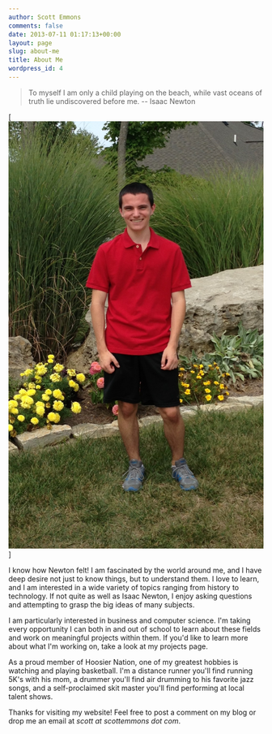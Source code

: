 ```yaml
---
author: Scott Emmons
comments: false
date: 2013-07-11 01:17:13+00:00
layout: page
slug: about-me
title: About Me
wordpress_id: 4
---
```


<blockquote>To myself I am only a child playing on the beach, while vast oceans of truth lie undiscovered before me. -- Isaac Newton</blockquote>




[![A Picture of Me](/assets/About-Me-Picture.jpg)]

I know how Newton felt! I am fascinated by the world around me, and I have deep desire not just to know things, but to understand them. I love to learn, and I am interested in a wide variety of topics ranging from history to technology. If not quite as well as Isaac Newton, I enjoy asking questions and attempting to grasp the big ideas of many subjects.

I am particularly interested in business and computer science. I'm taking every opportunity I can both in and out of school to learn about these fields and work on meaningful projects within them. If you'd like to learn more about what I'm working on, take a look at my projects page.

As a proud member of Hoosier Nation, one of my greatest hobbies is watching and playing basketball. I'm a distance runner you'll find running 5K's with his mom, a drummer you'll find air drumming to his favorite jazz songs, and a self-proclaimed skit master you'll find performing at local talent shows.

Thanks for visiting my website! Feel free to post a comment on my blog or drop me an email at _scott at scottemmons dot com_.
